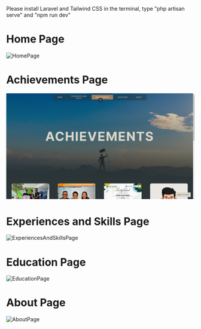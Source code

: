 Please install Laravel and Tailwind CSS
in the terminal, type "php artisan serve" and "npm run dev"

# Home Page
![HomePage](https://github.com/danielzergew/profile/blob/main/profile/public/images/homeview.png?raw=true)

# Achievements Page
![AchievementsPage](https://github.com/danielzergew/profile/blob/main/public/images/achievementsview.png?raw=true)

# Experiences and Skills Page
![ExperiencesAndSkillsPage](https://github.com/danielzergew/profile/blob/main/expview.png?raw=true)

# Education Page
![EducationPage](https://github.com/danielzergew/profile/blob/main/educationview.png?raw=true)

# About Page
![AboutPage](https://github.com/danielzergew/profile/blob/main/aboutview.png?raw=true)
